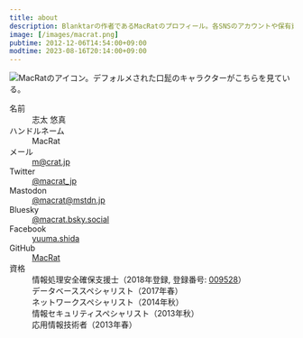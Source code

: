 ```yaml
---
title: about
description: Blanktarの作者であるMacRatのプロフィール。各SNSのアカウントや保有資格など。
image: [/images/macrat.png]
pubtime: 2012-12-06T14:54:00+09:00
modtime: 2023-08-16T20:14:00+09:00
---
```


<script type="application/ld+json">
{
  "@context": "https://schema.org",
  "@type": "ProfilePage",
  "dataCreated": "2012-12-06T14:54:00+09:00",
  "dataModified": "2023-08-16T20:14:00+09:00",
  "mainEntity": {
    "@type": "Person",
    "name": "志太 悠真",
    "alternateName": "MacRat",
    "image": "https://blanktar.jp/images/macrat.png",
    "sameAs": [
      "https://twitter.com/macrat_jp",
      "https://mstdn.jp/@macrat",
      "https://bsky.app/profile/macrat.bsky.social",
      "https://facebook.com/yuuma.shida",
      "https://github.com/macrat",
    ]
  }
}
</script>

![MacRatのアイコン。デフォルメされた口髭のキャラクターがこちらを見ている。](/images/macrat.png "128x128")

<dl aria-label="MacRatのプロフィール">
  <dt>名前</dt>
  <dd>志太 悠真</dd>

  <dt>ハンドルネーム</dt>
  <dd>MacRat</dd>

  <dt>メール</dt>
  <dd><a target="_blank" href="mailto:m@crat.jp" rel="noopener noreferrer">m@crat.jp</a></dd>

  <dt>Twitter</dt>
  <dd><a target="_blank" href="https://twitter.com/macrat_jp" rel="noopener noreferrer">@macrat_jp</a></dd>

  <dt>Mastodon</dt>
  <dd><a target="_blank" href="https://mstdn.jp/@macrat" rel="noopener noreferrer">@macrat@mstdn.jp</a></dd>

  <dt>Bluesky</dt>
  <dd><a target="_blank" href="https://bsky.app/profile/macrat.bsky.social" rel="noopener noreferrer">@macrat.bsky.social</a></dd>

  <dt>Facebook</dt>
  <dd><a target="_blank" href="https://facebook.com/yuuma.shida" rel="noopener noreferrer">yuuma.shida</a></dd>

  <dt>GitHub</dt>
  <dd><a target="_blank" href="https://github.com/macrat" rel="noopener noreferrer">MacRat</a></dd>

  <dt>資格</dt>
  <dd>情報処理安全確保支援士（2018年登録, 登録番号: <a target="_blank" href="https://riss.ipa.go.jp/r?r=009528" rel="noopener noreferrer">009528</a>）</dd>
  <dd>データベーススペシャリスト（2017年春）</dd>
  <dd>ネットワークスペシャリスト（2014年秋）</dd>
  <dd>情報セキュリティスペシャリスト（2013年秋）</dd>
  <dd>応用情報技術者（2013年春）</dd>
</dl>
